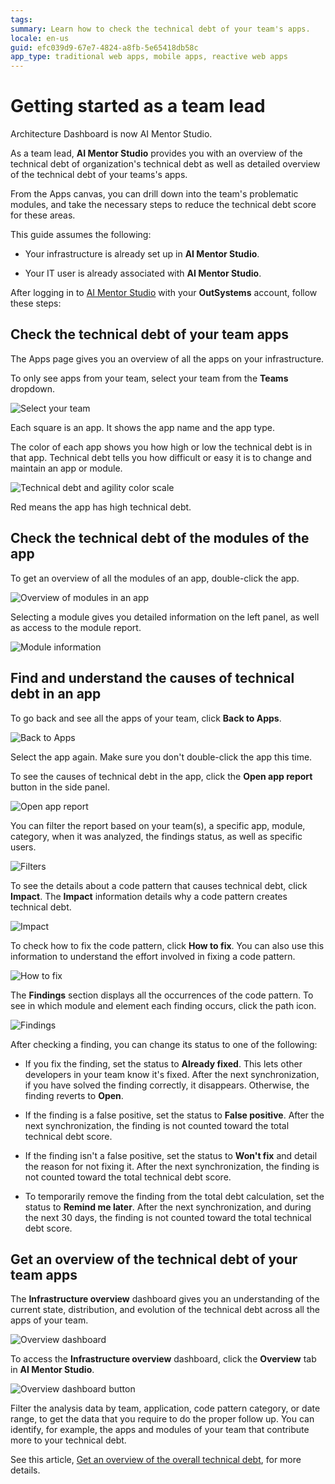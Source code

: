 ```yaml
---
tags:
summary: Learn how to check the technical debt of your team's apps.
locale: en-us
guid: efc039d9-67e7-4824-a8fb-5e65418db58c
app_type: traditional web apps, mobile apps, reactive web apps
---
```


# Getting started as a team lead 

<div class="info" markdown="1">

Architecture Dashboard is now AI Mentor Studio.

</div>

As a team lead, **AI Mentor Studio** provides you with an overview of the technical debt of organization's technical debt as well as detailed overview of the technical debt of your teams's apps.

From the Apps canvas, you can drill down into the team's problematic modules, and take the necessary steps to reduce the technical debt score for these areas. 

This guide assumes the following:

* Your infrastructure is already set up in **AI Mentor Studio**.

* Your IT user is already associated with **AI Mentor Studio**.

After logging in to [AI Mentor Studio](https://aimentorstudio.outsystems.com/) with your **OutSystems** account, follow these steps:

## Check the technical debt of your team apps

The Apps page gives you an overview of all the apps on your infrastructure.

To only see apps from your team, select your team from the **Teams** dropdown.

![Select your team](images/use-team-ams.png)

Each square is an app. It shows the app name and the app type.

The color of each app shows you how high or low the technical debt is in that app.
Technical debt tells you how difficult or easy it is to change and maintain an app or module.

![Technical debt and agility color scale](images/use-debt-scale-ams.png)

Red means the app has high technical debt.

## Check the technical debt of the modules of the app

To get an overview of all the modules of an app, double-click the app.  

![Overview of modules in an app](images/use-overview-app-ams.png)

Selecting a module gives you detailed information on the left panel, as well as access to the module report.

![Module information](images/use-module-dependencies-ams.png)

## Find and understand the causes of technical debt in an app

To go back and see all the apps of your team, click **Back to Apps**.

![Back to Apps](images/use-back-to-apps-ams.png)

Select the app again. Make sure you don't double-click the app this time.

To see the causes of technical debt in the app, click the **Open app report** button in the side panel.

![Open app report](images/use-open-app-report-ams.png)

You can filter the report based on your team(s), a specific app, module, category, when it was analyzed, the findings status, as well as specific users.

![Filters](images/use-filters-ams.png)

To see the details about a code pattern that causes technical debt, click **Impact**. The **Impact** information details why a code pattern creates technical debt.

![Impact](images/use-report-impact-ams.png)

To check how to fix the code pattern, click **How to fix**. You can also use this information to understand the effort involved in fixing a code pattern.

![How to fix](images/use-report-fix-ams.png)

The **Findings** section displays all the occurrences of the code pattern. To see in which module and element each finding occurs, click the path icon.

![Findings](images/use-findings-ams.png)

After checking a finding, you can change its status to one of the following:

* If you fix the finding, set the status to **Already fixed**. This lets other developers in your team know it's fixed. After the next synchronization, if you have solved the finding correctly, it disappears. Otherwise, the finding reverts to **Open**.

* If the finding is a false positive, set the status to **False positive**. After the next synchronization, the finding is not counted toward the total technical debt score.

* If the finding isn't a false positive, set the status to **Won't fix** and detail the reason for not fixing it. After the next synchronization, the finding is not counted toward the total technical debt score.

* To temporarily remove the finding from the total debt calculation, set the status to **Remind me later**. After the next synchronization, and during the next 30 days, the finding is not counted toward the total technical debt score.

## Get an overview of the technical debt of your team apps

The **Infrastructure overview** dashboard gives you an understanding of the current state, distribution, and evolution of the technical debt across all the apps of your team.

![Overview dashboard](images/infrastructure-overview-dashboard-ams.png)

To access the **Infrastructure overview** dashboard, click the **Overview** tab in **AI Mentor Studio**.

![Overview dashboard button](images/overview-dashboard-button-ams.png)

Filter the analysis data by team, application, code pattern category, or date range, to get the data that you require to do the proper follow up. You can identify, for example, the apps and modules of your team that contribute more to your technical debt.

See this article, [Get an overview of the overall technical debt](overview-dashboard.md), for more details.
